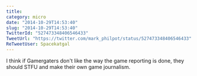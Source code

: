 ```yaml
---
title: 
category: micro
date: "2014-10-29T14:53:40"
slug: "2014-10-29T14:53:40"
TwitterId: "527473348406546433"
TweetUrl: "https://twitter.com/mark_philpot/status/527473348406546433"
ReTweetUser: Spacekatgal
---
```


<i class="fa fa-retweet" aria-hidden="true"></i> I think if Gamergaters don't
like the way the game reporting is done, they should STFU and make their own
game journalism.
